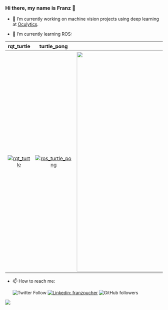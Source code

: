 ### Hi there, my name is Franz 👋

- 🔭 I’m currently working on machine vision projects using deep learning at [Oculytics](https://oculytics.com/).

- 🌱 I’m currently learning ROS:

| rqt_turtle                          | turtle_pong                          | diffbot  |
|:-----------------------------------:|:------------------------------------:|:--------:|
| [![rqt_turtle](https://raw.githubusercontent.com/fjp/rqt-turtle/master/docs/rqt_turtle.gif)](https://github.com/fjp/rqt-turtle)  | [![ros_turtle_pong](https://raw.githubusercontent.com/fjp/ros-turtle-pong/master/docs/turtle_pong.gif)](https://github.com/fjp/ros-turtle-pong) | [<img src="https://raw.githubusercontent.com/fjp/fjp.github.io/master/assets/collections/diffbot/assembly/board-plate/03-board-plate-front-left.jpg" width="700">](https://fjp.at/projects/diffbot/) |


- 📫 How to reach me: 

  ![Twitter Follow](https://img.shields.io/twitter/follow/franzpucher?label=Follow)
  [![Linkedin: franzpucher](https://img.shields.io/badge/-franzpucher-blue?style=flat-square&logo=Linkedin&logoColor=white&link=https://www.linkedin.com/in/franzpucher/)](https://www.linkedin.com/in/franzpucher/)
  ![GitHub followers](https://img.shields.io/github/followers/fjp?label=Follow&style=social)
  
![](https://visitor-badge.glitch.me/badge?page_id=fjp.fjp)

<!--
**fjp/fjp** is a ✨ _special_ ✨ repository because its `README.md` (this file) appears on your GitHub profile.

![Waka Readme](https://github.com/fjp/fjp/workflows/Waka%20Readme/badge.svg)

Here are some ideas to get you started:

- 🔭 I’m currently working on ...
- 🌱 I’m currently learning ...
- 👯 I’m looking to collaborate on ...
- 🤔 I’m looking for help with ...
- 💬 Ask me about ...
- 📫 How to reach me: ...
- 😄 Pronouns: ...
- ⚡ Fun fact: ...
-->
